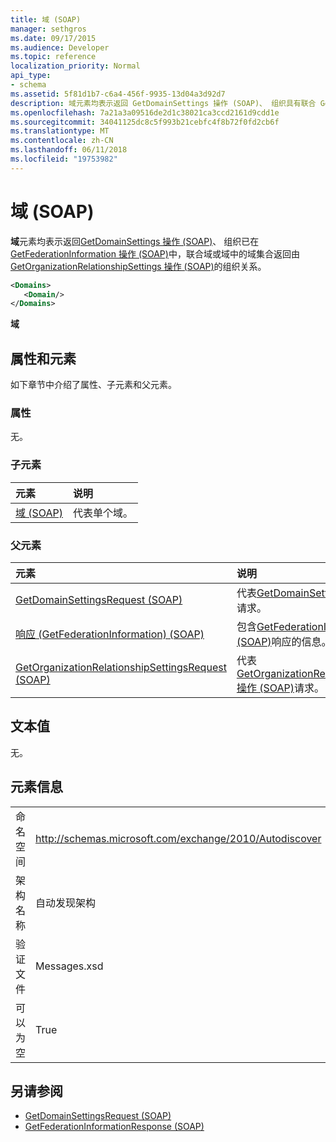 ```yaml
---
title: 域 (SOAP)
manager: sethgros
ms.date: 09/17/2015
ms.audience: Developer
ms.topic: reference
localization_priority: Normal
api_type:
- schema
ms.assetid: 5f81d1b7-c6a4-456f-9935-13d04a3d92d7
description: 域元素均表示返回 GetDomainSettings 操作 (SOAP)、 组织具有联合 GetFederationInformation 操作 (SOAP) 中的域或与组织关系作为域中的域集合返回由 GetOrganizationRelationshipSettings 操作 (SOAP)。
ms.openlocfilehash: 7a21a3a09516de2d1c38021ca3ccd2161d9cdd1e
ms.sourcegitcommit: 34041125dc8c5f993b21cebfc4f8b72f0fd2cb6f
ms.translationtype: MT
ms.contentlocale: zh-CN
ms.lasthandoff: 06/11/2018
ms.locfileid: "19753982"
---
```

# <a name="domains-soap"></a>域 (SOAP)

**域**元素均表示返回[GetDomainSettings 操作 (SOAP)](getdomainsettings-operation-soap.md)、 组织已在[GetFederationInformation 操作 (SOAP)](getfederationinformation-operation-soap.md)中，联合域或域中的域集合返回由[GetOrganizationRelationshipSettings 操作 (SOAP)](getorganizationrelationshipsettings-operation-soap.md)的组织关系。
  
```XML
<Domains>
   <Domain/>
</Domains>
```

 **域**
## <a name="attributes-and-elements"></a>属性和元素

如下章节中介绍了属性、子元素和父元素。
  
### <a name="attributes"></a>属性

无。
  
### <a name="child-elements"></a>子元素

|**元素**|**说明**|
|:-----|:-----|
|[域 (SOAP)](domain-soap.md) <br/> |代表单个域。  <br/> |
   
### <a name="parent-elements"></a>父元素

|**元素**|**说明**|
|:-----|:-----|
|[GetDomainSettingsRequest (SOAP)](getdomainsettingsrequest-soap.md) <br/> |代表[GetDomainSettings 操作 (SOAP)](getdomainsettings-operation-soap.md)请求。  <br/> |
|[响应 (GetFederationInformation) (SOAP)](response-getfederationinformationsoap.md) <br/> |包含[GetFederationInformation 操作 (SOAP)](getfederationinformation-operation-soap.md)响应的信息。  <br/> |
|[GetOrganizationRelationshipSettingsRequest (SOAP)](getorganizationrelationshipsettingsrequest-soap.md) <br/> |代表[GetOrganizationRelationshipSettings 操作 (SOAP)](getorganizationrelationshipsettings-operation-soap.md)请求。  <br/> |
   
## <a name="text-value"></a>文本值

无。
  
## <a name="element-information"></a>元素信息

|||
|:-----|:-----|
|命名空间  <br/> |http://schemas.microsoft.com/exchange/2010/Autodiscover  <br/> |
|架构名称  <br/> |自动发现架构  <br/> |
|验证文件  <br/> |Messages.xsd  <br/> |
|可以为空  <br/> |True  <br/> |
   
## <a name="see-also"></a>另请参阅

- [GetDomainSettingsRequest (SOAP)](getdomainsettingsrequest-soap.md)  
- [GetFederationInformationResponse (SOAP)](getfederationinformationresponse-soap.md)

